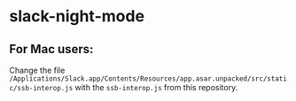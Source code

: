 # slack-night-mode

## For Mac users:
Change the file `/Applications/Slack.app/Contents/Resources/app.asar.unpacked/src/static/ssb-interop.js` with the `ssb-interop.js` from this repository.

